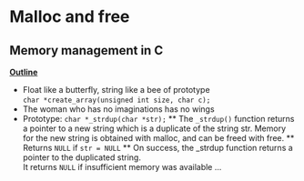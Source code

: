 # Malloc and free
## Memory management in C

<ins> **Outline** </ins>
* Float like a butterfly, string like a bee of prototype <br>
``` char *create_array(unsigned int size, char c); ```
* The woman who has no imaginations has no wings <br>
* Prototype: ``` char *_strdup(char *str); ```
** The ``` _strdup() ``` function returns a pointer to a new string which is a duplicate of the string str. Memory for the new string is obtained with malloc, and can be freed with free.
** Returns ``` NULL ``` if ``` str = NULL ```
** On success, the _strdup function returns a pointer to the duplicated string.<br> It returns ``` NULL ``` if insufficient memory was available
...
